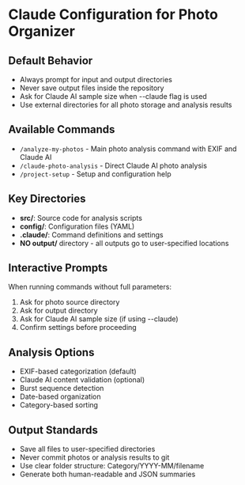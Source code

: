 # Claude Configuration for Photo Organizer

## Default Behavior
- Always prompt for input and output directories
- Never save output files inside the repository
- Ask for Claude AI sample size when --claude flag is used
- Use external directories for all photo storage and analysis results

## Available Commands
- `/analyze-my-photos` - Main photo analysis command with EXIF and Claude AI
- `/claude-photo-analysis` - Direct Claude AI photo analysis
- `/project-setup` - Setup and configuration help

## Key Directories
- **src/**: Source code for analysis scripts
- **config/**: Configuration files (YAML)
- **.claude/**: Command definitions and settings
- **NO output/** directory - all outputs go to user-specified locations

## Interactive Prompts
When running commands without full parameters:
1. Ask for photo source directory
2. Ask for output directory  
3. Ask for Claude AI sample size (if using --claude)
4. Confirm settings before proceeding

## Analysis Options
- EXIF-based categorization (default)
- Claude AI content validation (optional)
- Burst sequence detection
- Date-based organization
- Category-based sorting

## Output Standards
- Save all files to user-specified directories
- Never commit photos or analysis results to git
- Use clear folder structure: Category/YYYY-MM/filename
- Generate both human-readable and JSON summaries
